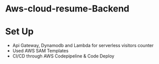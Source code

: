 # Aws-cloud-resume-Backend

# Set Up
* Api Gateway, Dynamodb and Lambda for serverless visitors counter
* Used AWS SAM Templates
* CI/CD through AWS Codepipeline & Code Deploy